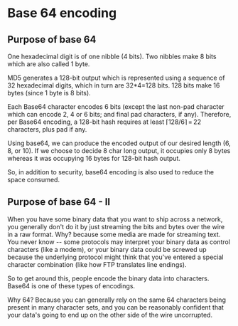 # Base 64 encoding
## Purpose of base 64
One hexadecimal digit is of one nibble (4 bits). Two nibbles make 8 bits which are also called 1 byte.

MD5 generates a 128-bit output which is represented using a sequence of 32 hexadecimal digits, which in turn are 32*4=128 bits. 128 bits make 16 bytes (since 1 byte is 8 bits).

Each Base64 character encodes 6 bits (except the last non-pad character which can encode 2, 4 or 6 bits; and final pad characters, if any). Therefore, per Base64 encoding, a 128-bit hash requires at least ⌈128/6⌉ = 22 characters, plus pad if any.

Using base64, we can produce the encoded output of our desired length (6, 8, or 10). If we choose to decide 8 char long output, it occupies only 8 bytes whereas it was occupying 16 bytes for 128-bit hash output.

So, in addition to security, base64 encoding is also used to reduce the space consumed.

## Purpose of base 64 - II
When you have some binary data that you want to ship across a network, you generally don't do it by just streaming the bits and bytes over the wire in a raw format. Why? because some media are made for streaming text. You never know -- some protocols may interpret your binary data as control characters (like a modem), or your binary data could be screwed up because the underlying protocol might think that you've entered a special character combination (like how FTP translates line endings).

So to get around this, people encode the binary data into characters. Base64 is one of these types of encodings.

Why 64?
Because you can generally rely on the same 64 characters being present in many character sets, and you can be reasonably confident that your data's going to end up on the other side of the wire uncorrupted.